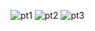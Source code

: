 ![pt1](https://github.com/lucasleandro1/CSS-ZEN-GARDEN/assets/103941951/b058a961-37de-4454-a7e6-fbd43d9fae6c)
![pt2](https://github.com/lucasleandro1/CSS-ZEN-GARDEN/assets/103941951/13fee44c-3544-4cbb-b32b-ae33df6a93b5)
![pt3](https://github.com/lucasleandro1/CSS-ZEN-GARDEN/assets/103941951/920cd8eb-2572-4eb2-a884-03b10ef27bfe)

